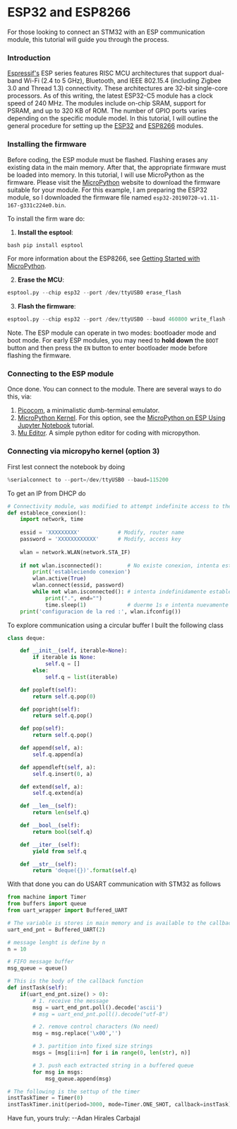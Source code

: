 # ESP32 and ESP8266

For those looking to connect an STM32 with an ESP communication module, this tutorial will guide you through the process.

### Introduction

[Espressif's](https://www.espressif.com/) ESP series features RISC MCU architectures that support dual-band Wi-Fi (2.4 to 5 GHz), Bluetooth, and IEEE 802.15.4 (including Zigbee 3.0 and Thread 1.3) connectivity. These architectures are 32-bit single-core processors. As of this writing, the latest ESP32-C5 module has a clock speed of 240 MHz. The modules include on-chip SRAM, support for PSRAM, and up to 320 KB of ROM. The number of GPIO ports varies depending on the specific module model. In this tutorial, I will outline the general procedure for setting up the [ESP32](http://docs.micropython.org/en/latest/esp32/quickref.html) and [ESP8266](http://docs.micropython.org/en/latest/esp8266/quickref.html) modules.

### Installing the firmware

Before coding, the ESP module must be flashed. Flashing erases any existing data in the main memory. After that, the appropriate firmware must be loaded into memory. In this tutorial, I will use MicroPython as the firmware. Please visit the [MicroPython](https://micropython.org/download/#esp8266) website to download the firmware suitable for your module. For this example, I am preparing the ESP32 module, so I downloaded the firmware file named ```esp32-20190720-v1.11-167-g331c224e0.bin```.

To install the firm ware do:
1. **Install the esptool**: 

```Python
bash pip install esptool
``` 

For more information about the ESP8266, see [Getting Started with MicroPython](https://docs.micropython.org/en/latest/esp8266/tutorial/intro.html#deploying-the-firmware).
 
2. **Erase the MCU**: 

```Python
esptool.py --chip esp32 --port /dev/ttyUSB0 erase_flash
```

3. **Flash the firmware**: 

```Python 
esptool.py --chip esp32 --port /dev/ttyUSB0 --baud 460800 write_flash -z 0x1000 esp32-20190720-v1.11-167-g331c224e0.bin
``` 

Note. The ESP module can operate in two modes: bootloader mode and boot mode. For early ESP modules, you may need to **hold down** the `BOOT` button and then press the `EN` button to enter bootloader mode before flashing the firmware. 
 
### Connecting to the ESP module

Once done. You can connect to the module. There are several ways to do this, via:
1. [Picocom](https://linux.die.net/man/8/picocom), a minimalistic dumb-terminal emulator.
2. [MicroPython Kernel](https://github.com/goatchurchprime/jupyter_micropython_kernel/). For this option, see the [MicroPython on ESP Using Jupyter Notebook](https://towardsdatascience.com/micropython-on-esp-using-jupyter-6f366ff5ed9) tutorial.
3. [Mu Editor](https://codewith.mu/). A simple python editor for coding with micropython.  

### Connecting via micropyho kernel (option 3)

First lest connect the notebook by doing 

```Python
%serialconnect to --port=/dev/ttyUSB0 --baud=115200
```

To get an IP from DHCP do

```Python
# Connectivity module, was modified to attempt indefinite access to the internet
def establece_conexion():
    import network, time
    
    essid = 'XXXXXXXXX'            # Modify, router name
    password = 'XXXXXXXXXXXX'      # Modify, access key
    
    wlan = network.WLAN(network.STA_IF)
    
    if not wlan.isconnected():        # No existe conexion, intenta establecerla
        print('estableciendo conexion')
        wlan.active(True)
        wlan.connect(essid, password)
        while not wlan.isconnected(): # intenta indefinidamente establecer conexion
            print(".", end="")
            time.sleep(1)             # duerme 1s e intenta nuevamente
    print('configuracion de la red :', wlan.ifconfig())
```

To explore communication using a circular buffer I built the following class

```Python
class deque:

    def __init__(self, iterable=None):
        if iterable is None:
            self.q = []
        else:
            self.q = list(iterable)

    def popleft(self):
        return self.q.pop(0)

    def popright(self):
        return self.q.pop()

    def pop(self):
        return self.q.pop()

    def append(self, a):
        self.q.append(a)

    def appendleft(self, a):
        self.q.insert(0, a)

    def extend(self, a):
        self.q.extend(a)

    def __len__(self):
        return len(self.q)

    def __bool__(self):
        return bool(self.q)

    def __iter__(self):
        yield from self.q

    def __str__(self):
        return 'deque({})'.format(self.q)
```

With that done you can do USART communication with STM32 as follows

```Python
from machine import Timer
from buffers import queue
from uart_wrapper import Buffered_UART

# The variable is stores in main memory and is available to the callback
uart_end_pnt = Buffered_UART(2)

# message lenght is define by n
n = 10

# FIFO message buffer
msg_queue = queue()

# This is the body of the callback function
def instTask(self):
    if(uart_end_pnt.size() > 0): 
        # 1. receive the message
        msg = uart_end_pnt.poll().decode('ascii')
        # msg = uart_end_pnt.poll().decode("utf-8")

        # 2. remove control characters (No need)
        msg = msg.replace('\x00','')

        # 3. partition into fixed size strings
        msgs = [msg[i:i+n] for i in range(0, len(str), n)]

        # 3. push each extracted string in a buffered queue
        for msg in msgs:
            msg_queue.append(msg)

# The following is the settup of the timer
instTaskTimer = Timer(0)
instTaskTimer.init(period=3000, mode=Timer.ONE_SHOT, callback=instTask)
```


Have fun, yours truly: 
--Adan Hirales Carbajal